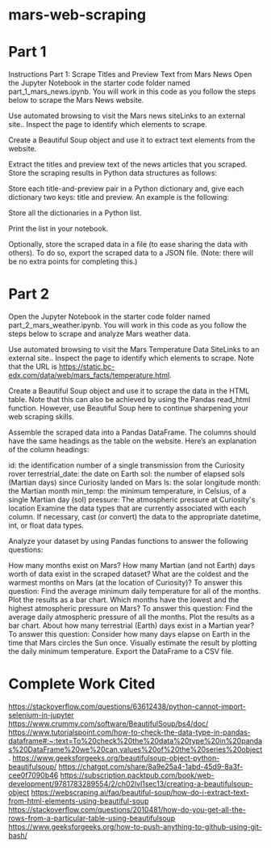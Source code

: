 # mars-web-scraping
# Part 1

Instructions
Part 1: Scrape Titles and Preview Text from Mars News
Open the Jupyter Notebook in the starter code folder named part_1_mars_news.ipynb. You will work in this code as you follow the steps below to scrape the Mars News website.

Use automated browsing to visit the Mars news siteLinks to an external site.. Inspect the page to identify which elements to scrape.

Create a Beautiful Soup object and use it to extract text elements from the website.

Extract the titles and preview text of the news articles that you scraped. Store the scraping results in Python data structures as follows:

Store each title-and-preview pair in a Python dictionary and, give each dictionary two keys: title and preview. An example is the following:

Store all the dictionaries in a Python list.

Print the list in your notebook.

Optionally, store the scraped data in a file (to ease sharing the data with others). To do so, export the scraped data to a JSON file. (Note: there will be no extra points for completing this.)

# Part 2

Open the Jupyter Notebook in the starter code folder named part_2_mars_weather.ipynb. You will work in this code as you follow the steps below to scrape and analyze Mars weather data.

Use automated browsing to visit the Mars Temperature Data SiteLinks to an external site.. Inspect the page to identify which elements to scrape. Note that the URL is https://static.bc-edx.com/data/web/mars_facts/temperature.html.

Create a Beautiful Soup object and use it to scrape the data in the HTML table. Note that this can also be achieved by using the Pandas read_html function. However, use Beautiful Soup here to continue sharpening your web scraping skills.

Assemble the scraped data into a Pandas DataFrame. The columns should have the same headings as the table on the website. Here’s an explanation of the column headings:

id: the identification number of a single transmission from the Curiosity rover
terrestrial_date: the date on Earth
sol: the number of elapsed sols (Martian days) since Curiosity landed on Mars
ls: the solar longitude
month: the Martian month
min_temp: the minimum temperature, in Celsius, of a single Martian day (sol)
pressure: The atmospheric pressure at Curiosity's location
Examine the data types that are currently associated with each column. If necessary, cast (or convert) the data to the appropriate datetime, int, or float data types.

Analyze your dataset by using Pandas functions to answer the following questions:

How many months exist on Mars?
How many Martian (and not Earth) days worth of data exist in the scraped dataset?
What are the coldest and the warmest months on Mars (at the location of Curiosity)? To answer this question:
Find the average minimum daily temperature for all of the months.
Plot the results as a bar chart.
Which months have the lowest and the highest atmospheric pressure on Mars? To answer this question:
Find the average daily atmospheric pressure of all the months.
Plot the results as a bar chart.
About how many terrestrial (Earth) days exist in a Martian year? To answer this question:
Consider how many days elapse on Earth in the time that Mars circles the Sun once.
Visually estimate the result by plotting the daily minimum temperature.
Export the DataFrame to a CSV file.

# Complete Work Cited

https://stackoverflow.com/questions/63612438/python-cannot-import-selenium-in-jupyter
https://www.crummy.com/software/BeautifulSoup/bs4/doc/
https://www.tutorialspoint.com/how-to-check-the-data-type-in-pandas-dataframe#:~:text=To%20check%20the%20data%20type%20in%20pandas%20DataFrame%20we%20can,values%20of%20the%20series%20object.
https://www.geeksforgeeks.org/beautifulsoup-object-python-beautifulsoup/
https://chatgpt.com/share/8a9e25a4-1abd-45d9-8a3f-cee0f7090b46
https://subscription.packtpub.com/book/web-development/9781783289554/2/ch02lvl1sec13/creating-a-beautifulsoup-object
https://webscraping.ai/faq/beautiful-soup/how-do-i-extract-text-from-html-elements-using-beautiful-soup
https://stackoverflow.com/questions/2010481/how-do-you-get-all-the-rows-from-a-particular-table-using-beautifulsoup
https://www.geeksforgeeks.org/how-to-push-anything-to-github-using-git-bash/

